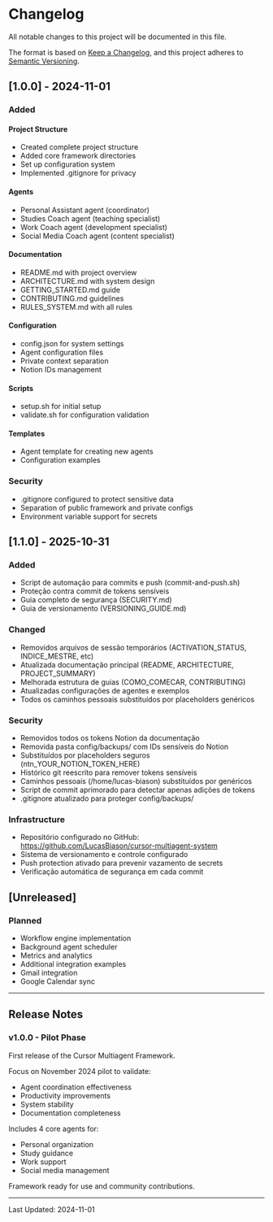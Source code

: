 # Changelog

All notable changes to this project will be documented in this file.

The format is based on [Keep a Changelog](https://keepachangelog.com/en/1.0.0/),
and this project adheres to [Semantic Versioning](https://semver.org/spec/v2.0.0.html).

## [1.0.0] - 2024-11-01

### Added

#### Project Structure
- Created complete project structure
- Added core framework directories
- Set up configuration system
- Implemented .gitignore for privacy

#### Agents
- Personal Assistant agent (coordinator)
- Studies Coach agent (teaching specialist)
- Work Coach agent (development specialist)
- Social Media Coach agent (content specialist)

#### Documentation
- README.md with project overview
- ARCHITECTURE.md with system design
- GETTING_STARTED.md guide
- CONTRIBUTING.md guidelines
- RULES_SYSTEM.md with all rules

#### Configuration
- config.json for system settings
- Agent configuration files
- Private context separation
- Notion IDs management

#### Scripts
- setup.sh for initial setup
- validate.sh for configuration validation

#### Templates
- Agent template for creating new agents
- Configuration examples

### Security
- .gitignore configured to protect sensitive data
- Separation of public framework and private configs
- Environment variable support for secrets

## [1.1.0] - 2025-10-31

### Added
- Script de automação para commits e push (commit-and-push.sh)
- Proteção contra commit de tokens sensíveis
- Guia completo de segurança (SECURITY.md)
- Guia de versionamento (VERSIONING_GUIDE.md)

### Changed
- Removidos arquivos de sessão temporários (ACTIVATION_STATUS, INDICE_MESTRE, etc)
- Atualizada documentação principal (README, ARCHITECTURE, PROJECT_SUMMARY)
- Melhorada estrutura de guias (COMO_COMECAR, CONTRIBUTING)
- Atualizadas configurações de agentes e exemplos
- Todos os caminhos pessoais substituídos por placeholders genéricos

### Security
- Removidos todos os tokens Notion da documentação
- Removida pasta config/backups/ com IDs sensíveis do Notion
- Substituídos por placeholders seguros (ntn_YOUR_NOTION_TOKEN_HERE)
- Histórico git reescrito para remover tokens sensíveis
- Caminhos pessoais (/home/lucas-biason) substituídos por genéricos
- Script de commit aprimorado para detectar apenas adições de tokens
- .gitignore atualizado para proteger config/backups/

### Infrastructure
- Repositório configurado no GitHub: https://github.com/LucasBiason/cursor-multiagent-system
- Sistema de versionamento e controle configurado
- Push protection ativado para prevenir vazamento de secrets
- Verificação automática de segurança em cada commit

## [Unreleased]

### Planned
- Workflow engine implementation
- Background agent scheduler
- Metrics and analytics
- Additional integration examples
- Gmail integration
- Google Calendar sync

---

## Release Notes

### v1.0.0 - Pilot Phase

First release of the Cursor Multiagent Framework.

Focus on November 2024 pilot to validate:
- Agent coordination effectiveness
- Productivity improvements
- System stability
- Documentation completeness

Includes 4 core agents for:
- Personal organization
- Study guidance
- Work support
- Social media management

Framework ready for use and community contributions.

---

Last Updated: 2024-11-01



